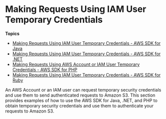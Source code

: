 # Making Requests Using IAM User Temporary Credentials<a name="AuthUsingTempSessionToken"></a>

**Topics**
+ [Making Requests Using IAM User Temporary Credentials \- AWS SDK for Java](AuthUsingTempSessionTokenJava.md)
+ [Making Requests Using IAM User Temporary Credentials \- AWS SDK for \.NET](AuthUsingTempSessionTokenDotNet.md)
+ [Making Requests Using AWS Account or IAM User Temporary Credentials \- AWS SDK for PHP](AuthUsingTempSessionTokenPHP.md)
+ [Making Requests Using IAM User Temporary Credentials \- AWS SDK for Ruby](AuthUsingTempSessionTokenRuby.md)

 An AWS Account or an IAM user can request temporary security credentials and use them to send authenticated requests to Amazon S3\. This section provides examples of how to use the AWS SDK for Java, \.NET, and PHP to obtain temporary security credentials and use them to authenticate your requests to Amazon S3\.